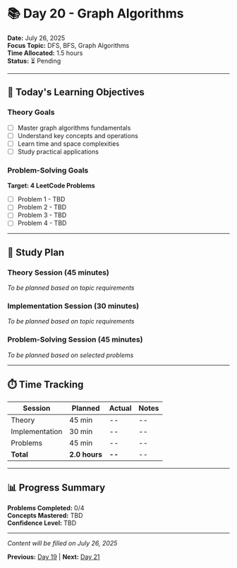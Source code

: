 # 📚 Day 20 - Graph Algorithms

**Date:** July 26, 2025  
**Focus Topic:** DFS, BFS, Graph Algorithms  
**Time Allocated:** 1.5 hours  
**Status:** ⏳ Pending

---

## 🎯 Today's Learning Objectives

### Theory Goals
- [ ] Master graph algorithms fundamentals
- [ ] Understand key concepts and operations
- [ ] Learn time and space complexities
- [ ] Study practical applications

### Problem-Solving Goals
**Target: 4 LeetCode Problems**
- [ ] Problem 1 - TBD
- [ ] Problem 2 - TBD
- [ ] Problem 3 - TBD
- [ ] Problem 4 - TBD

---

## 📖 Study Plan

### Theory Session (45 minutes)
*To be planned based on topic requirements*

### Implementation Session (30 minutes)  
*To be planned based on topic requirements*

### Problem-Solving Session (45 minutes)
*To be planned based on selected problems*

---

## ⏱️ Time Tracking

| Session | Planned | Actual | Notes |
|---------|---------|--------|-------|
| Theory | 45 min | -- | -- |
| Implementation | 30 min | -- | -- |
| Problems | 45 min | -- | -- |
| **Total** | **2.0 hours** | **--** | -- |

---

## 📊 Progress Summary

**Problems Completed:** 0/4  
**Concepts Mastered:** TBD  
**Confidence Level:** TBD

---

*Content will be filled on July 26, 2025*

**Previous:** [Day 19](day-19-*.md) | **Next:** [Day 21](day-21-*.md)
